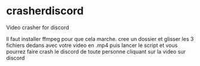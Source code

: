 # crasherdiscord
Video crasher for discord

Il faut installer ffmpeg pour que cela marche.
cree un dossier et glisser les 3 fichiers dedans avec votre video en .mp4
puis lancer le script et vous pourrez faire crash le discord de toute personne cliquant sur la video sur discord

